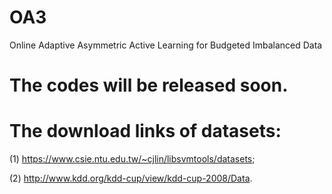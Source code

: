 # OA3
Online Adaptive Asymmetric Active Learning for Budgeted Imbalanced Data 


# The codes will be released soon. 



# The download links of datasets: 

(1) https://www.csie.ntu.edu.tw/~cjlin/libsvmtools/datasets; 

(2) http://www.kdd.org/kdd-cup/view/kdd-cup-2008/Data.
